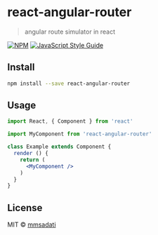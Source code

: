 # react-angular-router

> angular route simulator in react

[![NPM](https://img.shields.io/npm/v/react-angular-router.svg)](https://www.npmjs.com/package/react-angular-router) [![JavaScript Style Guide](https://img.shields.io/badge/code_style-standard-brightgreen.svg)](https://standardjs.com)

## Install

```bash
npm install --save react-angular-router
```

## Usage

```jsx
import React, { Component } from 'react'

import MyComponent from 'react-angular-router'

class Example extends Component {
  render () {
    return (
      <MyComponent />
    )
  }
}
```

## License

MIT © [mmsadati](https://github.com/mmsadati)
